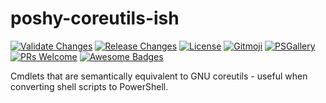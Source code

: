 # poshy-coreutils-ish

[![Validate Changes](https://github.com/pwshrc/poshy-coreutils-ish/actions/workflows/validate.yml/badge.svg)](https://github.com/pwshrc/poshy-coreutils-ish/actions/workflows/validate.yml)
[![Release Changes](https://github.com/pwshrc/poshy-coreutils-ish/actions/workflows/release.yml/badge.svg)](https://github.com/pwshrc/poshy-coreutils-ish/actions/workflows/release.yml)
[![License](https://img.shields.io/github/license/pwshrc/poshy-coreutils-ish)](./LICENSE.txt)
[![Gitmoji](https://img.shields.io/badge/gitmoji-%20😜%20😍-FFDD67.svg?style=flat-square)](https://gitmoji.carloscuesta.me/)
[![PSGallery](https://img.shields.io/powershellgallery/dt/poshy-coreutils-ish.svg)](https://www.powershellgallery.com/packages/poshy-coreutils-ish)
[![PRs Welcome](https://img.shields.io/badge/PRs-welcome-brightgreen.svg?style=flat-square)](http://makeapullrequest.com)
[![Awesome Badges](https://img.shields.io/badge/badges-awesome-green.svg)](https://github.com/Naereen/badges)

Cmdlets that are semantically equivalent to GNU coreutils - useful when converting shell scripts to PowerShell.

